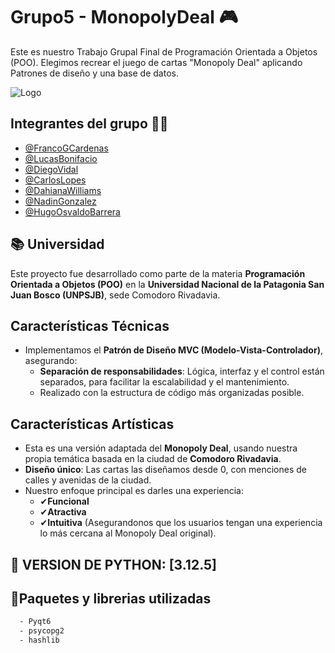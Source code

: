 
# **Grupo5 - MonopolyDeal** 🎮

Este es nuestro Trabajo Grupal Final de Programación Orientada a Objetos (POO).
Elegimos recrear el juego de cartas "Monopoly Deal" aplicando Patrones de diseño y una base de datos.




![Logo](https://images-wixmp-ed30a86b8c4ca887773594c2.wixmp.com/f/a68f37fa-fd74-4794-b9b3-44d675b15577/dflz8yn-a4da8dec-ee4e-4c72-a165-b102f0dbef70.png/v1/fill/w_1280,h_420/monopoly_deal_logo__recreation__by_xjavier123_dflz8yn-fullview.png?token=eyJ0eXAiOiJKV1QiLCJhbGciOiJIUzI1NiJ9.eyJzdWIiOiJ1cm46YXBwOjdlMGQxODg5ODIyNjQzNzNhNWYwZDQxNWVhMGQyNmUwIiwiaXNzIjoidXJuOmFwcDo3ZTBkMTg4OTgyMjY0MzczYTVmMGQ0MTVlYTBkMjZlMCIsIm9iaiI6W1t7ImhlaWdodCI6Ijw9NDIwIiwicGF0aCI6IlwvZlwvYTY4ZjM3ZmEtZmQ3NC00Nzk0LWI5YjMtNDRkNjc1YjE1NTc3XC9kZmx6OHluLWE0ZGE4ZGVjLWVlNGUtNGM3Mi1hMTY1LWIxMDJmMGRiZWY3MC5wbmciLCJ3aWR0aCI6Ijw9MTI4MCJ9XV0sImF1ZCI6WyJ1cm46c2VydmljZTppbWFnZS5vcGVyYXRpb25zIl19.SaVWLpvUO4Ce-n8v5Z-vkBXrtTW2eN6K-4Qt1EE2lVg)
## Integrantes del grupo 🙋‍♂️ 
- [@FrancoGCardenas](https://github.com/FrancoGCardenas)
- [@LucasBonifacio](https://github.com/lucasub360)
- [@DiegoVidal](https://github.com/VidalDiegoo)
- [@CarlosLopes](https://github.com/carlitoslopes)
- [@DahianaWilliams](https://github.com/dahiwms)
- [@NadinGonzalez](https://github.com/nadinMG)
- [@HugoOsvaldoBarrera](https://github.com/colo1413)
## 📚 Universidad 
Este proyecto fue desarrollado como parte de la materia **Programación Orientada a Objetos (POO)** en la **Universidad Nacional de la Patagonia San Juan Bosco (UNPSJB)**, sede Comodoro Rivadavia.


## Características Técnicas

- Implementamos el **Patrón de Diseño MVC (Modelo-Vista-Controlador)**, asegurando:
  - **Separación de responsabilidades**: Lógica, interfaz y el control están separados, para facilitar la escalabilidad y el mantenimiento.
  - Realizado con la estructura de código más organizadas posible.


## Características Artísticas
- Esta es una versión adaptada del **Monopoly Deal**, usando nuestra propia temática basada en la ciudad de **Comodoro Rivadavia**.
- **Diseño único**: Las cartas las diseñamos desde 0, con menciones de calles y avenidas de la ciudad.
- Nuestro enfoque principal es darles una experiencia:
  - ✔**Funcional**
  - ✔**Atractiva**
  - ✔**Intuitiva** (Asegurandonos que los usuarios tengan una experiencia lo más cercana al Monopoly Deal original).


## 🔸 VERSION DE PYTHON: [3.12.5]
## 🔸Paquetes y librerias utilizadas 

```bash
  - Pyqt6 
  - psycopg2 
  - hashlib
```